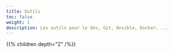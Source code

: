 ```yaml
---
title: Outils
toc: false
weight: 1
description: Les outils pour le dev, Git, Ansible, Docker, ...
---
```

<!--more-->

{{% children depth="2" /%}}